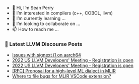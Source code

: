 - 👋 Hi, I’m Sean Perry
- 👀 I’m interested in compilers (c++, COBOL, llvm)
- 🌱 I’m currently learning ...
- 💞️ I’m looking to collaborate on ...
- 📫 How to reach me ...

<!---
s66perry/s66perry is a ✨ special ✨ repository because its `README.md` (this file) appears on your GitHub profile.
You can click the Preview link to take a look at your changes.
--->
### 📕 Latest LLVM Discourse Posts

<!-- DISCOURSE-LLVM:START -->
- [Issues with signext i1 on aarch64](https://discourse.llvm.org/t/issues-with-signext-i1-on-aarch64/64739#post_3)
- [2022 US LLVM Developers&#39; Meeting - Registration is open](https://discourse.llvm.org/t/2022-us-llvm-developers-meeting-registration-is-open/64590#post_3)
- [2022 US LLVM Developers&#39; Meeting - Registration is open](https://discourse.llvm.org/t/2022-us-llvm-developers-meeting-registration-is-open/64590#post_2)
- [[RFC] Proposal for a high-level ML dialect in MLIR](https://discourse.llvm.org/t/rfc-proposal-for-a-high-level-ml-dialect-in-mlir/64249?page=6#post_119)
- [Where to file bugs for MLIR VSCode extension?](https://discourse.llvm.org/t/where-to-file-bugs-for-mlir-vscode-extension/64605#post_3)
<!-- DISCOURSE-LLVM:END -->
